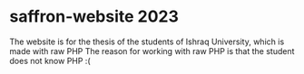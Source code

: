 # saffron-website 2023
The website is for the thesis of the students of Ishraq University, which is made with raw PHP
The reason for working with raw PHP is that the student does not know PHP :(
